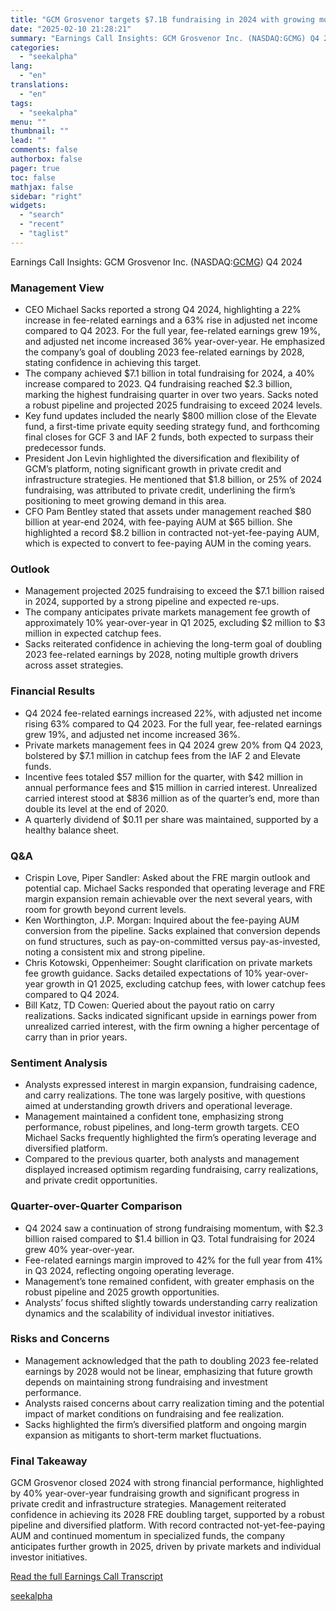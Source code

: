 ```yaml
---
title: "GCM Grosvenor targets $7.1B fundraising in 2024 with growing momentum into 2025"
date: "2025-02-10 21:28:21"
summary: "Earnings Call Insights: GCM Grosvenor Inc. (NASDAQ:GCMG) Q4 2024 Management View CEO Michael Sacks reported a strong Q4 2024, highlighting a 22% increase in fee-related earnings and a 63% rise in adjusted net income compared to Q4 2023. For the full year, fee-related earnings grew 19%, and adjusted net income..."
categories:
  - "seekalpha"
lang:
  - "en"
translations:
  - "en"
tags:
  - "seekalpha"
menu: ""
thumbnail: ""
lead: ""
comments: false
authorbox: false
pager: true
toc: false
mathjax: false
sidebar: "right"
widgets:
  - "search"
  - "recent"
  - "taglist"
---
```


Earnings Call Insights: GCM Grosvenor Inc. (NASDAQ:[GCMG](https://seekingalpha.com/symbol/GCMG "GCM Grosvenor Inc.")) Q4 2024

### Management View

* CEO Michael Sacks reported a strong Q4 2024, highlighting a 22% increase in fee-related earnings and a 63% rise in adjusted net income compared to Q4 2023. For the full year, fee-related earnings grew 19%, and adjusted net income increased 36% year-over-year. He emphasized the company’s goal of doubling 2023 fee-related earnings by 2028, stating confidence in achieving this target.
* The company achieved $7.1 billion in total fundraising for 2024, a 40% increase compared to 2023. Q4 fundraising reached $2.3 billion, marking the highest fundraising quarter in over two years. Sacks noted a robust pipeline and projected 2025 fundraising to exceed 2024 levels.
* Key fund updates included the nearly $800 million close of the Elevate fund, a first-time private equity seeding strategy fund, and forthcoming final closes for GCF 3 and IAF 2 funds, both expected to surpass their predecessor funds.
* President Jon Levin highlighted the diversification and flexibility of GCM’s platform, noting significant growth in private credit and infrastructure strategies. He mentioned that $1.8 billion, or 25% of 2024 fundraising, was attributed to private credit, underlining the firm’s positioning to meet growing demand in this area.
* CFO Pam Bentley stated that assets under management reached $80 billion at year-end 2024, with fee-paying AUM at $65 billion. She highlighted a record $8.2 billion in contracted not-yet-fee-paying AUM, which is expected to convert to fee-paying AUM in the coming years.

### Outlook

* Management projected 2025 fundraising to exceed the $7.1 billion raised in 2024, supported by a strong pipeline and expected re-ups.
* The company anticipates private markets management fee growth of approximately 10% year-over-year in Q1 2025, excluding $2 million to $3 million in expected catchup fees.
* Sacks reiterated confidence in achieving the long-term goal of doubling 2023 fee-related earnings by 2028, noting multiple growth drivers across asset strategies.

### Financial Results

* Q4 2024 fee-related earnings increased 22%, with adjusted net income rising 63% compared to Q4 2023. For the full year, fee-related earnings grew 19%, and adjusted net income increased 36%.
* Private markets management fees in Q4 2024 grew 20% from Q4 2023, bolstered by $7.1 million in catchup fees from the IAF 2 and Elevate funds.
* Incentive fees totaled $57 million for the quarter, with $42 million in annual performance fees and $15 million in carried interest. Unrealized carried interest stood at $836 million as of the quarter’s end, more than double its level at the end of 2020.
* A quarterly dividend of $0.11 per share was maintained, supported by a healthy balance sheet.

### Q&A

* Crispin Love, Piper Sandler: Asked about the FRE margin outlook and potential cap. Michael Sacks responded that operating leverage and FRE margin expansion remain achievable over the next several years, with room for growth beyond current levels.
* Ken Worthington, J.P. Morgan: Inquired about the fee-paying AUM conversion from the pipeline. Sacks explained that conversion depends on fund structures, such as pay-on-committed versus pay-as-invested, noting a consistent mix and strong pipeline.
* Chris Kotowski, Oppenheimer: Sought clarification on private markets fee growth guidance. Sacks detailed expectations of 10% year-over-year growth in Q1 2025, excluding catchup fees, with lower catchup fees compared to Q4 2024.
* Bill Katz, TD Cowen: Queried about the payout ratio on carry realizations. Sacks indicated significant upside in earnings power from unrealized carried interest, with the firm owning a higher percentage of carry than in prior years.

### Sentiment Analysis

* Analysts expressed interest in margin expansion, fundraising cadence, and carry realizations. The tone was largely positive, with questions aimed at understanding growth drivers and operational leverage.
* Management maintained a confident tone, emphasizing strong performance, robust pipelines, and long-term growth targets. CEO Michael Sacks frequently highlighted the firm’s operating leverage and diversified platform.
* Compared to the previous quarter, both analysts and management displayed increased optimism regarding fundraising, carry realizations, and private credit opportunities.

### Quarter-over-Quarter Comparison

* Q4 2024 saw a continuation of strong fundraising momentum, with $2.3 billion raised compared to $1.4 billion in Q3. Total fundraising for 2024 grew 40% year-over-year.
* Fee-related earnings margin improved to 42% for the full year from 41% in Q3 2024, reflecting ongoing operating leverage.
* Management’s tone remained confident, with greater emphasis on the robust pipeline and 2025 growth opportunities.
* Analysts’ focus shifted slightly towards understanding carry realization dynamics and the scalability of individual investor initiatives.

### Risks and Concerns

* Management acknowledged that the path to doubling 2023 fee-related earnings by 2028 would not be linear, emphasizing that future growth depends on maintaining strong fundraising and investment performance.
* Analysts raised concerns about carry realization timing and the potential impact of market conditions on fundraising and fee realization.
* Sacks highlighted the firm’s diversified platform and ongoing margin expansion as mitigants to short-term market fluctuations.

### Final Takeaway

GCM Grosvenor closed 2024 with strong financial performance, highlighted by 40% year-over-year fundraising growth and significant progress in private credit and infrastructure strategies. Management reiterated confidence in achieving its 2028 FRE doubling target, supported by a robust pipeline and diversified platform. With record contracted not-yet-fee-paying AUM and continued momentum in specialized funds, the company anticipates further growth in 2025, driven by private markets and individual investor initiatives.

[Read the full Earnings Call Transcript](https://seekingalpha.com/symbol/GCMG/earnings/transcripts)

[seekalpha](https://seekingalpha.com/news/4405715-gcm-grosvenor-targets-7_1b-fundraising-in-2024-with-growing-momentum-into-2025)
